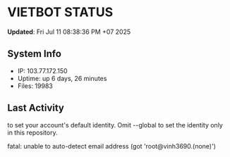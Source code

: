 # VIETBOT STATUS
**Updated**: Fri Jul 11 08:38:36 PM +07 2025

## System Info
- IP: 103.77.172.150
- Uptime: up 6 days, 26 minutes
- Files: 19983

## Last Activity

to set your account's default identity.
Omit --global to set the identity only in this repository.

fatal: unable to auto-detect email address (got 'root@vinh3690.(none)')

